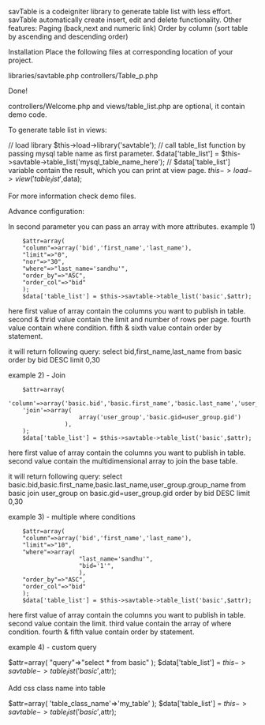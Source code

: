 savTable is a codeigniter library to generate table list with less effort.
savTable automatically create insert, edit and delete functionality.
Other features:
Paging (back,next and numeric link)
Order by column (sort table by ascending and descending order)

Installation
Place the following files at corresponding location of your project.

libraries/savtable.php 
controllers/Table_p.php 

Done!

controllers/Welcome.php and views/table_list.php are optional, it contain demo code.


To generate table list in views:

// load library
$this->load->library('savtable');
// call table_list function by passing mysql table name as first parameter.
$data['table_list'] = $this->savtable->table_list('mysql_table_name_here');
// $data['table_list'] variable contain the result, which you can print at view page.
$this->load->view('table_list',$data);


For more information check demo files.



Advance configuration:

In second parameter you can pass an array with more attributes.
example 1) 


		$attr=array(
		"column"=>array('bid','first_name','last_name'),
		"limit"=>"0",
		"nor"=>"30",
		"where"=>"last_name='sandhu'",
		"order_by"=>"ASC",
		"order_col"=>"bid"
		);
		$data['table_list'] = $this->savtable->table_list('basic',$attr);

		
here first value of array contain the columns you want to publish in table.
second & thrid value contain the limit and number of rows per page.	
fourth value contain where condition.
fifth & sixth value contain order by statement.

it will return following query:
select bid,first_name,last_name from basic order by bid DESC limit 0,30





example 2) - Join


		$attr=array(
		'column'=>array('basic.bid','basic.first_name','basic.last_name','user_group.group_name'),
		'join'=>array(
						array('user_group','basic.gid=user_group.gid')
					),
		);
		$data['table_list'] = $this->savtable->table_list('basic',$attr);

		
here first value of array contain the columns you want to publish in table.
second value contain the multidimensional array to join the base table.		

it will return following query:
select basic.bid,basic.first_name,basic.last_name,user_group.group_name from basic join user_group on basic.gid=user_group.gid order by bid DESC limit 0,30


example 3) - multiple where conditions


		$attr=array(
		"column"=>array('bid','first_name','last_name'),
		"limit"=>"10",
		"where"=>array(
						"last_name='sandhu'",
						"bid='1'",
						),
		"order_by"=>"ASC",
		"order_col"=>"bid"
		);
		$data['table_list'] = $this->savtable->table_list('basic',$attr);

here first value of array contain the columns you want to publish in table.
second value contain the limit.	
third value contain the array of where condition.
fourth & fifth value contain order by statement.


example 4) - custom query


$attr=array(
		"query"=>"select * from basic"
		);
$data['table_list'] = $this->savtable->table_list('basic',$attr);



Add css class name into table


$attr=array(
		'table_class_name'=>'my_table'
		);
$data['table_list'] = $this->savtable->table_list('basic',$attr);




